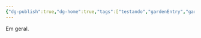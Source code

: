 ```yaml
---
{"dg-publish":true,"dg-home":true,"tags":["testando","gardenEntry","gardenEntry","gardenEntry"],"permalink":"/testes/","dgPassFrontmatter":true,"noteIcon":""}
---
```




Em geral.